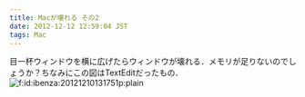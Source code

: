 ```yaml
---
title: Macが壊れる その2
date: 2012-12-12 12:59:04 JST
tags: Mac
---
```


目一杯ウィンドウを横に広げたらウィンドウが壊れる．メモリが足りないのでしょうか？ちなみにこの図はTextEditだったもの．<br /><span itemscope itemtype="http://schema.org/Photograph"><img src="//cdn-ak.f.st-hatena.com/images/fotolife/i/ibenza/20121210/20121210131751.png" alt="f:id:ibenza:20121210131751p:plain" title="f:id:ibenza:20121210131751p:plain" class="hatena-fotolife" itemprop="image"></span>

